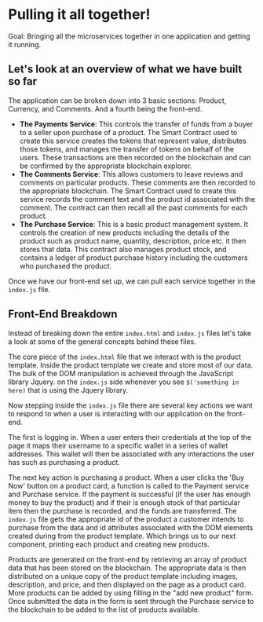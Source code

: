 # Pulling it all together!
Goal: Bringing all the microservices together in one application and getting it running.

## Let's look at an overview of what we have built so far

The application can be broken down into 3 basic sections: Product, Currency, and Comments. And a fourth being the front-end.

* **The Payments Service**: This controls the transfer of funds from a buyer to a seller upon purchase of a product. The Smart Contract used to create this service creates the tokens that represent value, distributes those tokens, and manages the transfer of tokens on behalf of the users. These transactions are then recorded on the blockchain and can be confirmed by the appropriate blockchain explorer.
* **The Comments Service**: This allows customers to leave reviews and comments on particular products. These comments are then recorded to the appropriate blockchain. The Smart Contract used to create this service records the comment text and the product id associated with the comment. The contract can then recall all the past comments for each product.
* **The Purchase Service**: This is a basic product management system. It controls the creation of new products including the details of the product such as product name, quantity, description, price etc. it then stores that data. This contract also manages product stock, and contains a ledger of product purchase history including the customers who purchased the product.

Once we have our front-end set up, we can pull each service together in the ```index.js``` file.

## Front-End Breakdown

Instead of breaking down the entire ```index.html``` and ```index.js``` files let's take a look at some of the general concepts behind these files.

The core piece of the ```index.html``` file that we interact with is the product template. Inside the product template we create and store most of our data. The bulk of the DOM manipulation is achieved through the JavaScript library Jquery. on the ```index.js``` side whenever you see ```$('something in here)``` that is using the Jquery library.

Now stepping inside the ```index.js``` file there are several key actions we want to respond to when a user is interacting with our application on the front-end.

The first is logging in. When a user enters their credentials at the top of the page it maps their username to a specific wallet in a series of wallet addresses. This wallet will then be associated with any interactions the user has such as purchasing a product.

The next key action is purchasing a product. When a user clicks the 'Buy Now' button on a product card, a function is called to the Payment service and Purchase service. If the payment is successful (if the user has enough money to buy the product) and if their is enough stock of that particular item then the purchase is recorded, and the funds are transferred. The ```index.js``` file gets the appropriate id of the product a customer intends to purchase from the data and id attributes associated with the DOM elements created during from the product template. Which brings us to our next component, printing each product and creating new products.

Products are generated on the front-end by retrieving an array of product data that has been stored on the blockchain. The appropriate data is then distributed on a unique copy of the product template including images, description, and price, and then displayed on the page as a product card. More products can be added by using filling in the "add new product" form. Once submitted the data in the form is sent through the Purchase service to the blockchain to be added to the list of products available. 